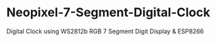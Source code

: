 # Neopixel-7-Segment-Digital-Clock
Digital Clock using WS2812b RGB 7 Segment Digit Display &amp; ESP8266
